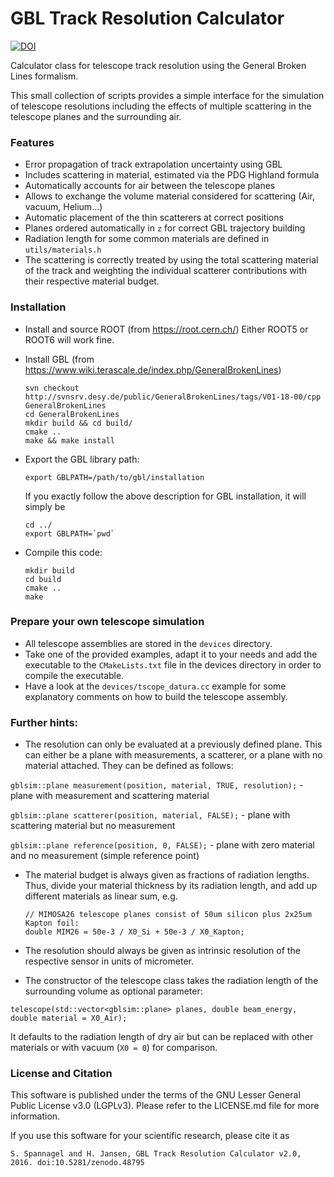 GBL Track Resolution Calculator
=====
[![DOI](https://zenodo.org/badge/doi/10.5281/zenodo.48795.svg)](http://dx.doi.org/10.5281/zenodo.48795)

Calculator class for telescope track resolution using the General Broken Lines formalism.

This small collection of scripts provides a simple interface for the simulation of telescope resolutions including the effects of multiple scattering in the telescope planes and the surrounding air.


### Features

* Error propagation of track extrapolation uncertainty using GBL
* Includes scattering in material, estimated via the PDG Highland formula
* Automatically accounts for air between the telescope planes
* Allows to exchange the volume material considered for scattering (Air, vacuum, Helium...)
* Automatic placement of the thin scatterers at correct positions
* Planes ordered automatically in `z` for correct GBL trajectory building
* Radiation length for some common materials are defined in `utils/materials.h`
* The scattering is correctly treated by using the total scattering material of the track and weighting the individual scatterer contributions with their respective material budget.


### Installation

* Install and source ROOT (from https://root.cern.ch/)
  Either ROOT5 or ROOT6 will work fine.

* Install GBL
  (from https://www.wiki.terascale.de/index.php/GeneralBrokenLines)

  ```
  svn checkout http://svnsrv.desy.de/public/GeneralBrokenLines/tags/V01-18-00/cpp GeneralBrokenLines
  cd GeneralBrokenLines
  mkdir build && cd build/
  cmake ..
  make && make install
  ```

* Export the GBL library path:
  ```
  export GBLPATH=/path/to/gbl/installation
  ```
  If you exactly follow the above description for GBL installation, it will simply be
  ```
  cd ../
  export GBLPATH=`pwd`
  ```
  
* Compile this code:

  ```
  mkdir build
  cd build
  cmake ..
  make
  ```

### Prepare your own telescope simulation

* All telescope assemblies are stored in the `devices` directory.
* Take one of the provided examples, adapt it to your needs and add the executable to the `CMakeLists.txt` file in the devices directory in order to compile the executable.
* Have a look at the `devices/tscope_datura.cc` example for some explanatory comments on how to build the telescope assembly.

### Further hints:

* The resolution can only be evaluated at a previously defined plane. This can either be a plane with measurements, a scatterer, or a plane with no material attached. They can be defined as follows:

`gblsim::plane measurement(position, material, TRUE, resolution);` - plane with measurement and scattering material

`gblsim::plane scatterer(position, material, FALSE);` - plane with scattering material but no measurement

`gblsim::plane reference(position, 0, FALSE);` - plane with zero material and no measurement (simple reference point)


* The material budget is always given as fractions of radiation lengths. Thus, divide your material thickness by its radiation length, and add up different materials as linear sum, e.g.

  ```
  // MIMOSA26 telescope planes consist of 50um silicon plus 2x25um Kapton foil:
  double MIM26 = 50e-3 / X0_Si + 50e-3 / X0_Kapton;
  ```

* The resolution should always be given as intrinsic resolution of the respective sensor in units of micrometer.

* The constructor of the telescope class takes the radiation length of the surrounding volume as optional parameter:

`telescope(std::vector<gblsim::plane> planes, double beam_energy, double material = X0_Air);`

It defaults to the radiation length of dry air but can be replaced with other materials or with vacuum (`X0 = 0`) for comparison.

### License and Citation

This software is published under the terms of the GNU Lesser General Public License v3.0 (LGPLv3). Please refer to the LICENSE.md file for more information.

If you use this software for your scientific research, please cite it as

```S. Spannagel and H. Jansen, GBL Track Resolution Calculator v2.0, 2016. doi:10.5281/zenodo.48795```
